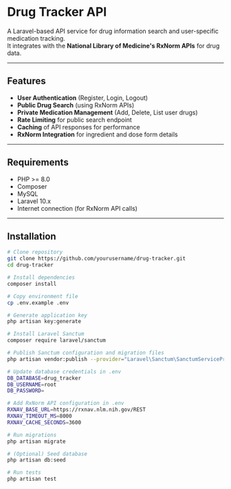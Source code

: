 # Drug Tracker API

A Laravel-based API service for drug information search and user-specific medication tracking.  
It integrates with the **National Library of Medicine's RxNorm APIs** for drug data.

---

## Features

- **User Authentication** (Register, Login, Logout)
- **Public Drug Search** (using RxNorm APIs)
- **Private Medication Management** (Add, Delete, List user drugs)
- **Rate Limiting** for public search endpoint
- **Caching** of API responses for performance
- **RxNorm Integration** for ingredient and dose form details

---

## Requirements

- PHP >= 8.0
- Composer
- MySQL
- Laravel 10.x
- Internet connection (for RxNorm API calls)

---

## Installation

```bash
# Clone repository 
git clone https://github.com/yourusername/drug-tracker.git
cd drug-tracker

# Install dependencies
composer install

# Copy environment file
cp .env.example .env

# Generate application key
php artisan key:generate

# Install Laravel Sanctum
composer require laravel/sanctum

# Publish Sanctum configuration and migration files
php artisan vendor:publish --provider="Laravel\Sanctum\SanctumServiceProvider"

# Update database credentials in .env
DB_DATABASE=drug_tracker
DB_USERNAME=root
DB_PASSWORD=

# Add RxNorm API configuration in .env
RXNAV_BASE_URL=https://rxnav.nlm.nih.gov/REST
RXNAV_TIMEOUT_MS=8000
RXNAV_CACHE_SECONDS=3600

# Run migrations
php artisan migrate

# (Optional) Seed database
php artisan db:seed

# Run tests
php artisan test


